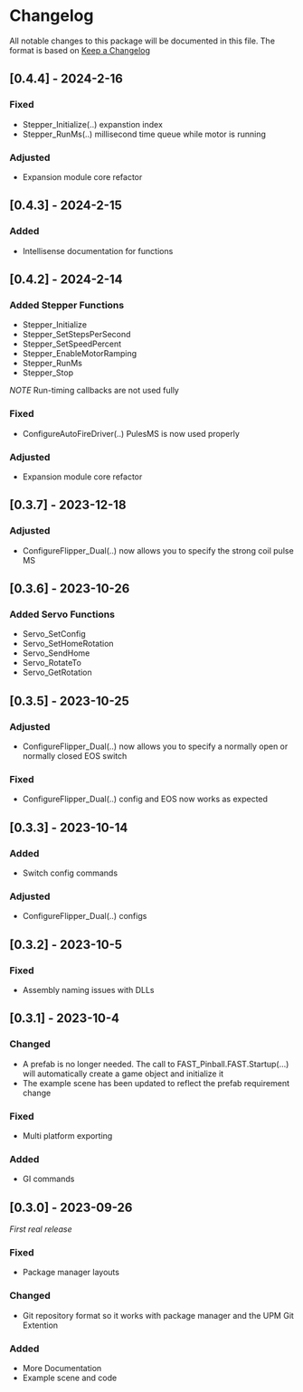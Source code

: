 # Changelog
All notable changes to this package will be documented in this file. The format is based on [Keep a Changelog](http://keepachangelog.com/en/1.0.0/)

## [0.4.4] - 2024-2-16

### Fixed
- Stepper_Initialize(..) expanstion index
- Stepper_RunMs(..) millisecond time queue while motor is running

### Adjusted
- Expansion module core refactor


## [0.4.3] - 2024-2-15

### Added

- Intellisense documentation for functions


## [0.4.2] - 2024-2-14

### Added Stepper Functions
- Stepper_Initialize
- Stepper_SetStepsPerSecond
- Stepper_SetSpeedPercent
- Stepper_EnableMotorRamping
- Stepper_RunMs
- Stepper_Stop

*NOTE* Run-timing callbacks are not used fully

### Fixed
- ConfigureAutoFireDriver(..) PulesMS is now used properly

### Adjusted
- Expansion module core refactor


## [0.3.7] - 2023-12-18

### Adjusted
- ConfigureFlipper_Dual(..) now allows you to specify the strong coil pulse MS


## [0.3.6] - 2023-10-26

### Added Servo Functions
- Servo_SetConfig
- Servo_SetHomeRotation
- Servo_SendHome
- Servo_RotateTo
- Servo_GetRotation


## [0.3.5] - 2023-10-25

### Adjusted
- ConfigureFlipper_Dual(..) now allows you to specify a normally open or normally closed EOS switch

### Fixed
- ConfigureFlipper_Dual(..) config and EOS now works as expected

## [0.3.3] - 2023-10-14

### Added
- Switch config commands

### Adjusted
- ConfigureFlipper_Dual(..) configs

## [0.3.2] - 2023-10-5

### Fixed
- Assembly naming issues with DLLs

## [0.3.1] - 2023-10-4

### Changed
- A prefab is no longer needed. The call to FAST_Pinball.FAST.Startup(...) will automatically create a game object and initialize it
- The example scene has been updated to reflect the prefab requirement change

### Fixed
- Multi platform exporting

### Added
- GI commands

## [0.3.0] - 2023-09-26
*First real release*

### Fixed
- Package manager layouts

### Changed
- Git repository format so it works with package manager and the UPM Git Extention

### Added
- More Documentation
- Example scene and code
